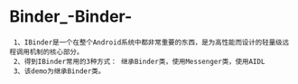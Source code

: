 # Binder_-Binder-
     1、IBinder是一个在整个Android系统中都非常重要的东西，是为高性能而设计的轻量级远程调用机制的核心部分。     
     2、得到IBinder常用的3种方式： 继承Binder类，使用Messenger类，使用AIDL     
     3、该demo为继承Binder类。
